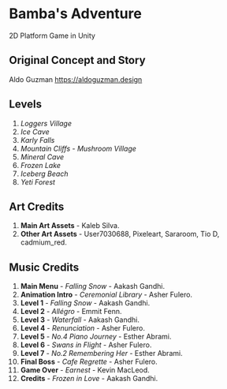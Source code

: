 # Bamba's Adventure
2D Platform Game in Unity

## Original Concept and Story

Aldo Guzman
https://aldoguzman.design

## Levels
1. *Loggers Village*
2. *Ice Cave*
3. *Karly Falls*
4. *Mountain Cliffs* - *Mushroom Village*
5. *Mineral Cave*
6. *Frozen Lake*
7. *Iceberg Beach*
8. *Yeti Forest*

## Art Credits

1. **Main Art Assets** - Kaleb Silva.
2. **Other Art Assets** - User7030688, Pixeleart, Sararoom, Tio D, cadmium_red.


## Music Credits

1. **Main Menu** - *Falling Snow* - Aakash Gandhi.
2. **Animation Intro** - *Ceremonial Library* - Asher Fulero.
3. **Level 1** - *Falling Snow* - Aakash Gandhi.
4. **Level 2** - *Allégro* - Emmit Fenn.
5. **Level 3** - *Waterfall* - Aakash Gandhi.
6. **Level 4** - *Renunciation* -  Asher Fulero.
7. **Level 5** - *No.4 Piano Journey* - Esther Abrami.
8. **Level 6** - *Swans in Flight* - Asher Fulero.
9. **Level 7** - *No.2 Remembering Her* - Esther Abrami.
10. **Final Boss** - *Cafe Regrette* - Asher Fulero.
11. **Game Over** - *Earnest* - Kevin MacLeod.
12. **Credits** - *Frozen in Love* - Aakash Gandhi.
